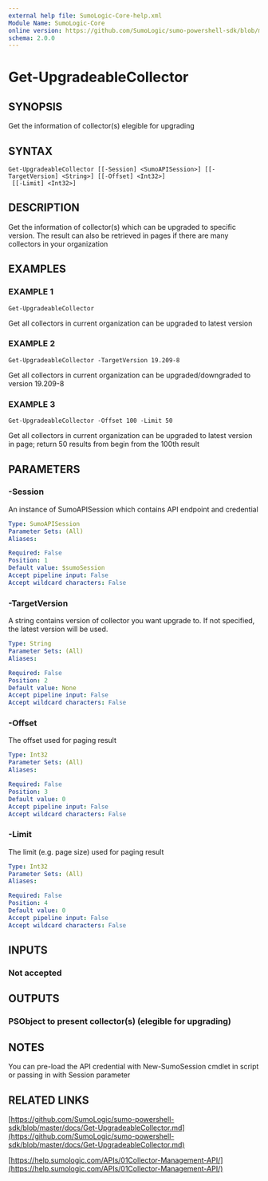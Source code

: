 ```yaml
---
external help file: SumoLogic-Core-help.xml
Module Name: SumoLogic-Core
online version: https://github.com/SumoLogic/sumo-powershell-sdk/blob/master/docs/Get-UpgradeableCollector.md
schema: 2.0.0
---
```


# Get-UpgradeableCollector

## SYNOPSIS
Get the information of collector(s) elegible for upgrading

## SYNTAX

```
Get-UpgradeableCollector [[-Session] <SumoAPISession>] [[-TargetVersion] <String>] [[-Offset] <Int32>]
 [[-Limit] <Int32>]
```

## DESCRIPTION
Get the information of collector(s) which can be upgraded to specific version.
The result can also be retrieved in pages if there are many collectors in your organization

## EXAMPLES

### EXAMPLE 1
```
Get-UpgradeableCollector
```

Get all collectors in current organization can be upgraded to latest version

### EXAMPLE 2
```
Get-UpgradeableCollector -TargetVersion 19.209-8
```

Get all collectors in current organization can be upgraded/downgraded to version 19.209-8

### EXAMPLE 3
```
Get-UpgradeableCollector -Offset 100 -Limit 50
```

Get all collectors in current organization can be upgraded to latest version in page; return 50 results from begin from the 100th result

## PARAMETERS

### -Session
An instance of SumoAPISession which contains API endpoint and credential

```yaml
Type: SumoAPISession
Parameter Sets: (All)
Aliases:

Required: False
Position: 1
Default value: $sumoSession
Accept pipeline input: False
Accept wildcard characters: False
```

### -TargetVersion
A string contains version of collector you want upgrade to.
If not specified, the latest version will be used.

```yaml
Type: String
Parameter Sets: (All)
Aliases:

Required: False
Position: 2
Default value: None
Accept pipeline input: False
Accept wildcard characters: False
```

### -Offset
The offset used for paging result

```yaml
Type: Int32
Parameter Sets: (All)
Aliases:

Required: False
Position: 3
Default value: 0
Accept pipeline input: False
Accept wildcard characters: False
```

### -Limit
The limit (e.g.
page size) used for paging result

```yaml
Type: Int32
Parameter Sets: (All)
Aliases:

Required: False
Position: 4
Default value: 0
Accept pipeline input: False
Accept wildcard characters: False
```

## INPUTS

### Not accepted

## OUTPUTS

### PSObject to present collector(s) (elegible for upgrading)

## NOTES
You can pre-load the API credential with New-SumoSession cmdlet in script or passing in with Session parameter

## RELATED LINKS

[https://github.com/SumoLogic/sumo-powershell-sdk/blob/master/docs/Get-UpgradeableCollector.md](https://github.com/SumoLogic/sumo-powershell-sdk/blob/master/docs/Get-UpgradeableCollector.md)

[https://help.sumologic.com/APIs/01Collector-Management-API/](https://help.sumologic.com/APIs/01Collector-Management-API/)

